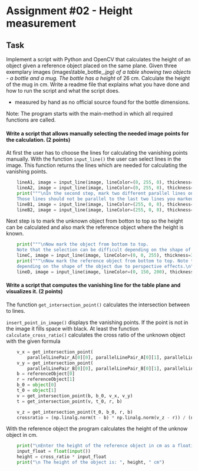 # Assignment #02 - Height measurement

## Task 

Implement a script with Python and OpenCV that calculates the height of an object given a reference object placed on the same plane. Given three exemplary images (images\table_bottle_*.jpg) of a table showing two objects - a bottle and a mug. The bottle has a height* of 26 cm. Calculate the height of the mug in cm. Write a readme file that explains what you have done and how to run the script and what the script does.

* measured by hand as no official source found for the bottle dimensions.

Note: The program starts with the main-method in which all required functions are called.

#### Write a script that allows manually selecting the needed image points for the calculation. (2 points)

At first the user has to choose the lines for calculating the vanishing points manually. 
With the function ```input_line()``` the user can select lines in the image.
This function returns the lines which are needed for calculating the vanishing points.
```python
    lineA1, image = input_line(image, lineColor=(0, 255, 0), thickness=3)
    lineA2, image = input_line(image, lineColor=(0, 255, 0), thickness=3)
    print("""\nIn the second step, mark two different parallel lines on the plane. 
    Those lines should not be parallel to the last two lines you marked.\n""")
    lineB1, image = input_line(image, lineColor=(255, 0, 0), thickness=3)
    lineB2, image = input_line(image, lineColor=(255, 0, 0), thickness=3)
```
Next step is to mark the unknown object from botton to top so the height can be calculated and also mark the reference object where the height is known.
```python
    print("""\nNow mark the object from bottom to top.
    Note that the selection can be difficult depending on the shape of the object due to perspective effects.\n""")
    lineC, image = input_line(image, lineColor=(0, 0, 255), thickness=3)
    print("""\nNow mark the reference object from bottom to top. Note that the selection can be difficult 
    depending on the shape of the object due to perspective effects.\n""")
    lineD, image = input_line(image, lineColor=(0, 150, 200), thickness=3)
```

#### Write a script that computes the vanishing line for the table plane and visualizes it. (2 points)

The function ```get_intersection_point()``` calculates the intersection between to lines.

```insert_point_in_image()``` displays the vanishing points. If the point is not in the image it fills space with black.
At least the function ```calculate_cross_ratio()``` calculates the cross ratio of the unknown object with the given formula
```python
    v_x = get_intersection_point(
        parallelLinePair_A[0][0], parallelLinePair_A[0][1], parallelLinePair_A[1][0], parallelLinePair_A[1][1])
    v_y = get_intersection_point(
        parallelLinePair_B[0][0], parallelLinePair_B[0][1], parallelLinePair_B[1][0], parallelLinePair_B[1][1])
    b = referenceObject[0]
    r = referenceObject[1]
    b_0 = object[0]
    t_0 = object[1]
    v = get_intersection_point(b, b_0, v_x, v_y)
    t = get_intersection_point(v, t_0, r, b)

    v_z = get_intersection_point(t_0, b_0, r, b)
    crossratio = (np.linalg.norm(t - b) * np.linalg.norm(v_z - r)) / (np.linalg.norm(r - b) *np.linalg.norm(v_z - t))
```

With the reference object the program calculates the height of the unknow object in cm.
```python
    print("\nEnter the height of the reference object in cm as a floating point number.\n")
    input_float = float(input())
    height = cross_ratio * input_float
    print("\n The height of the object is: ", height, " cm")
```